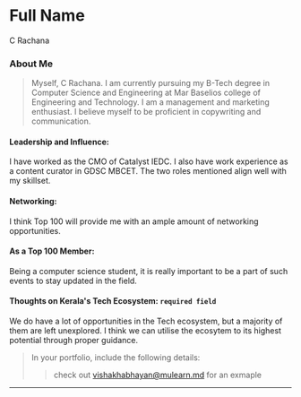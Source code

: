 # Full Name 
C Rachana

### About Me

> Myself, C Rachana. I am currently pursuing my B-Tech degree in Computer Science and Engineering at Mar Baselios college of Engineering and Technology. I am a management and marketing enthusiast. I believe myself to be proficient in copywriting and communication.






#### Leadership and Influence: 

I have worked as the CMO of Catalyst IEDC. I also have work experience as a content curator in GDSC MBCET. The two roles mentioned align well with my skillset.

#### Networking: 

I think Top 100 will provide me with an ample amount of networking opportunities.

#### As a Top 100 Member: 

Being a computer science student, it is really important to be a part of such events to stay updated in the field.

#### Thoughts on Kerala's Tech Ecosystem: `required field`

We do have a lot of opportunities in the Tech ecosystem, but a majority of them are left unexplored. I think we can utilise the ecosytem to its highest potential through proper guidance.



> In your portfolio, include the following details:
>> check out [vishakhabhayan@mulearn.md](./profile/vishakhabhayan@mulearn.md) for an exmaple

---

